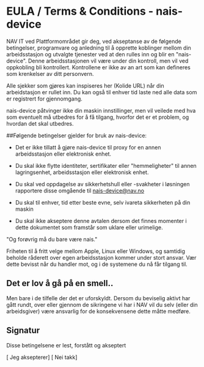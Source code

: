 # EULA / Terms & Conditions - nais-device

NAV IT ved Plattformområdet gir deg, ved akseptanse av de følgende betingelser, programvare og anledning til å opprette koblinger mellom din arbeidsstasjon og utvalgte tjenester ved at den rulles inn og blir en "nais-device".
Denne arbeidsstasjonen vil være under din kontroll, men vil ved oppkobling bli kontrollert. Kontrollene er ikke av an art som kan defineres som krenkelser av ditt personvern.

Alle sjekker som gjøres kan inspiseres her (Kolide URL) når din arbeidstasjon er rullet inn. Du kan også til enhver tid laste ned alle data som er registrert for gjennomgang.

nais-device påtvinger ikke din maskin innstillinger, men vil veilede med hva som eventuelt må utbedres for å få tilgang, hvorfor det er et problem, og hvordan det skal utbedres.

##Følgende betingelser gjelder for bruk av nais-device:

- Det er ikke tillatt å gjøre nais-device til proxy for en annen arbeidsstasjon eller elektronisk enhet.

- Du skal ikke flytte identiteter, sertifikater eller "hemmeligheter" til annen lagringsenhet, arbeidsstasjon eller elektronisk enhet.

- Du skal ved oppdagelse av sikkerhetshull eller -svakheter i løsningen rapportere disse omgående til nais-device@nav.no

- Du skal til enhver, tid etter beste evne, selv ivareta sikkerheten på din maskin 

- Du skal ikke akseptere denne avtalen dersom det finnes momenter i dette dokumentet som framstår som uklare eller urimelige.

"Og forøvrig må du bare være nais."

Friheten til å fritt velge mellom Apple, Linux eller Windows, og samtidig beholde råderett over egen arbeidsstasjon kommer under stort ansvar. Vær dette bevisst når du handler mot, og i de systemene du nå får tilgang til.

## Det er lov å gå på en smell..

Men bare i de tilfelle der det er uforskyldt. Dersom du beviselig aktivt har gått rundt, over eller gjennom de sikringene vi har i NAV vil du selv (eller din arbeidsgiver) være ansvarlig for de konsekvensene dette måtte medføre.

## Signatur

Disse betingelsene er lest, forstått og akseptert

[ Jeg aksepterer]									    [ Nei takk]